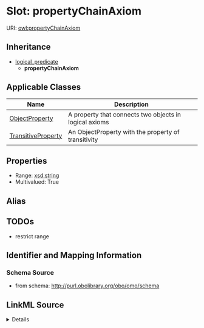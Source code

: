 # Slot: propertyChainAxiom

URI: [owl:propertyChainAxiom](http://www.w3.org/2002/07/owl#propertyChainAxiom)




## Inheritance

* [logical_predicate](logical_predicate.md)
    * **propertyChainAxiom**





## Applicable Classes

| Name | Description |
| --- | --- |
[ObjectProperty](ObjectProperty.md) | A property that connects two objects in logical axioms
[TransitiveProperty](TransitiveProperty.md) | An ObjectProperty with the property of transitivity






## Properties

* Range: [xsd:string](http://www.w3.org/2001/XMLSchema#string)
* Multivalued: True







## Alias




## TODOs

* restrict range

## Identifier and Mapping Information







### Schema Source


* from schema: http://purl.obolibrary.org/obo/omo/schema




## LinkML Source

<details>
```yaml
name: propertyChainAxiom
todos:
- restrict range
from_schema: http://purl.obolibrary.org/obo/omo/schema
rank: 1000
is_a: logical_predicate
slot_uri: owl:propertyChainAxiom
multivalued: true
alias: propertyChainAxiom
domain_of:
- ObjectProperty
range: string

```
</details>